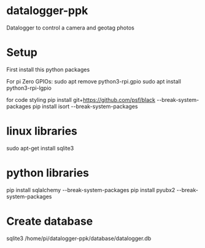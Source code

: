 # datalogger-ppk
Datalogger to control a camera and geotag photos


# Setup
First install this python packages

For pi Zero GPIOs:
sudo apt remove python3-rpi.gpio
sudo apt install python3-rpi-lgpio

for code styling
pip install git+https://github.com/psf/black --break-system-packages
pip install isort --break-system-packages

# linux libraries
sudo apt-get install sqlite3

# python libraries
pip install sqlalchemy --break-system-packages
pip install pyubx2 --break-system-packages

# Create database 
sqlite3 /home/pi/datalogger-ppk/database/datalogger.db
